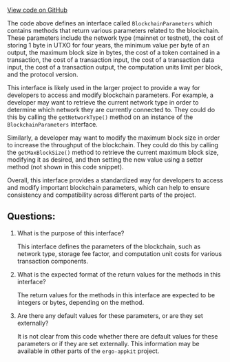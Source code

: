 [View code on GitHub](https://github.com/ergoplatform/ergo-appkit/lib-api/src/main/java/org/ergoplatform/appkit/BlockchainParameters.java)

The code above defines an interface called `BlockchainParameters` which contains methods that return various parameters related to the blockchain. These parameters include the network type (mainnet or testnet), the cost of storing 1 byte in UTXO for four years, the minimum value per byte of an output, the maximum block size in bytes, the cost of a token contained in a transaction, the cost of a transaction input, the cost of a transaction data input, the cost of a transaction output, the computation units limit per block, and the protocol version.

This interface is likely used in the larger project to provide a way for developers to access and modify blockchain parameters. For example, a developer may want to retrieve the current network type in order to determine which network they are currently connected to. They could do this by calling the `getNetworkType()` method on an instance of the `BlockchainParameters` interface.

Similarly, a developer may want to modify the maximum block size in order to increase the throughput of the blockchain. They could do this by calling the `getMaxBlockSize()` method to retrieve the current maximum block size, modifying it as desired, and then setting the new value using a setter method (not shown in this code snippet).

Overall, this interface provides a standardized way for developers to access and modify important blockchain parameters, which can help to ensure consistency and compatibility across different parts of the project.
## Questions: 
 1. What is the purpose of this interface?
    
    This interface defines the parameters of the blockchain, such as network type, storage fee factor, and computation unit costs for various transaction components.

2. What is the expected format of the return values for the methods in this interface?
    
    The return values for the methods in this interface are expected to be integers or bytes, depending on the method.

3. Are there any default values for these parameters, or are they set externally?
    
    It is not clear from this code whether there are default values for these parameters or if they are set externally. This information may be available in other parts of the `ergo-appkit` project.